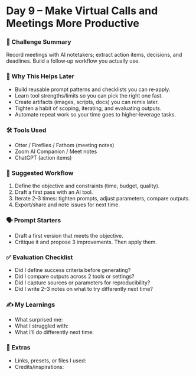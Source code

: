 # Day 9 – Make Virtual Calls and Meetings More Productive

### 📝 Challenge Summary
Record meetings with AI notetakers; extract action items, decisions, and deadlines. Build a follow‑up workflow you actually use.

### 🧩 Why This Helps Later
- Build reusable prompt patterns and checklists you can re‑apply.
- Learn tool strengths/limits so you can pick the right one fast.
- Create artifacts (images, scripts, docs) you can remix later.
- Tighten a habit of scoping, iterating, and evaluating outputs.
- Automate repeat work so your time goes to higher‑leverage tasks.

### 🛠 Tools Used
- Otter / Fireflies / Fathom (meeting notes)
- Zoom AI Companion / Meet notes
- ChatGPT (action items)

### 🧪 Suggested Workflow
1. Define the objective and constraints (time, budget, quality).
2. Draft a first pass with an AI tool.
3. Iterate 2–3 times: tighten prompts, adjust parameters, compare outputs.
4. Export/share and note issues for next time.

### 🗣 Prompt Starters
- Draft a first version that meets the objective.
- Critique it and propose 3 improvements. Then apply them.

### ✅ Evaluation Checklist
- Did I define success criteria before generating?
- Did I compare outputs across 2 tools or settings?
- Did I capture sources or parameters for reproducibility?
- Did I write 2–3 notes on what to try differently next time?

### ✍️ My Learnings
- What surprised me:
- What I struggled with:
- What I’ll do differently next time:

### 📎 Extras
- Links, presets, or files I used:
- Credits/inspirations:
